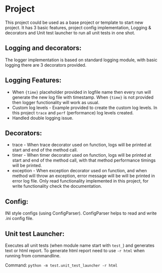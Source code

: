 # Project
This project could be used as a base project or template to start new project. It has 3 basic features, project config implementation,
Logging & decorators and Unit test launcher to run all unit tests in one shot.    
 
## Logging and decorators:
The logger implementation is based on standard logging module, with basic logging there are 3 decorators provided.

## Logging Features: 
* When `{time}` placeholder provided in logfile name then every run will generate the new log file with timestamp.
When `{time}` is not provided then logger functionality will work as usual.
* Custom log levels - Example provided to create the custom log levels. In this project `trace` and `perf` (performance)
log levels created.
* Handled double logging issue.

## Decorators: 
* trace - When trace decorator used on function, logs will be printed at start and end of the method call.
* timer - When timer decorator used on function, logs will be printed at start and end of the method call, with that method 
performance timings will be printed.
* exception - When exception decorator used on function, and when method will throw an exception, error message will be 
will be printed in error log file. Only read functionality implemented in this project, for write functionality check the documentation.

## Config:
INI style configs (using ConfigParser). ConfigParser helps to read and write .ini config file.

## Unit test Launcher:
Executes all unit tests (when module name start with `test_`) and generates text or html report.
To generate html report need to use `-r html` when running from commandline.

Command: `python -m test.unit_test_launcher -r html`

 